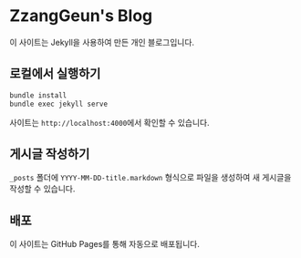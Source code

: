 # ZzangGeun's Blog

이 사이트는 Jekyll을 사용하여 만든 개인 블로그입니다.

## 로컬에서 실행하기

```bash
bundle install
bundle exec jekyll serve
```

사이트는 `http://localhost:4000`에서 확인할 수 있습니다.

## 게시글 작성하기

`_posts` 폴더에 `YYYY-MM-DD-title.markdown` 형식으로 파일을 생성하여 새 게시글을 작성할 수 있습니다.

## 배포

이 사이트는 GitHub Pages를 통해 자동으로 배포됩니다.
